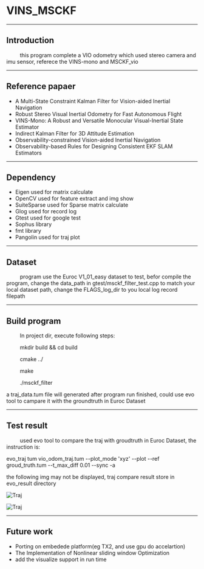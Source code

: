 # VINS_MSCKF
***
## Introduction
$\qquad$ this program complete a VIO odometry which used stereo camera and imu sensor, referece the
VINS-mono and MSCKF_vio
***
## Reference papaer
* A Multi-State Constraint Kalman Filter
for Vision-aided Inertial Navigation
* Robust Stereo Visual Inertial Odometry for Fast Autonomous Flight
* VINS-Mono: A Robust and Versatile Monocular
Visual-Inertial State Estimator
* Indirect Kalman Filter for 3D Attitude Estimation
* Observability-constrained
Vision-aided Inertial Navigation
* Observability-based Rules for Designing
Consistent EKF SLAM Estimators

***
## Dependency
* Eigen used for matrix calculate
* OpenCV used for feature extract and img show
* SuiteSparse used for Sparse matrix calculate
* Glog used for record log
* Gtest used for google test
* Sophus library
* fmt library
* Pangolin used for traj plot
***
## Dataset

$\qquad$ program use the Euroc V1_01_easy dataset to test, befor compile the program, change the data_path in gtest/msckf_filter_test.cpp to match your local dataset path, change the FLAGS_log_dir to you local log record filepath

***
## Build program

$\qquad$ In project dir, execute following steps:

$\qquad$  mkdir build && cd build

$\qquad$  cmake ../

$\qquad$  make

$\qquad$  ./msckf_filter

a traj_data.tum file will generated after program run finished, could use evo tool to campare it with the groundtruth in Euroc Dataset
***
## Test result
$\qquad$ used evo tool to  compare the traj with groudtruth in Euroc Dataset, the instruction is:

evo_traj  tum vio_odom_traj.tum  --plot_mode 'xyz' --plot --ref groud_truth.tum  --t_max_diff 0.01 --sync -a

the following img may not be displayed, traj compare result store in evo_result directory

![Traj](https://raw.githubusercontent.com/lliibboo/vins_msckf/main/evo_result/evo_traj_compare.png)

![Traj](https://raw.githubusercontent.com/lliibboo/vins_msckf/main/evo_result/evo_traj_xyz_compare.png)
***
## Future work
* Porting on embedede platform(eg TX2, and use gpu do accelartion)
* The Implementation of Nonlinear sliding window Optimization
* add the visualize support in run time


